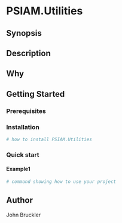 # PSIAM.Utilities

## Synopsis

<!-- Enter a synopsis -->

## Description

<!-- Enter a description -->

## Why

<!-- Short reason you created the project -->

## Getting Started

### Prerequisites

<!-- list any prerequisites -->

### Installation

```powershell
# how to install PSIAM.Utilities

```

### Quick start

#### Example1

```powershell
# command showing how to use your project

```

## Author

John Bruckler

